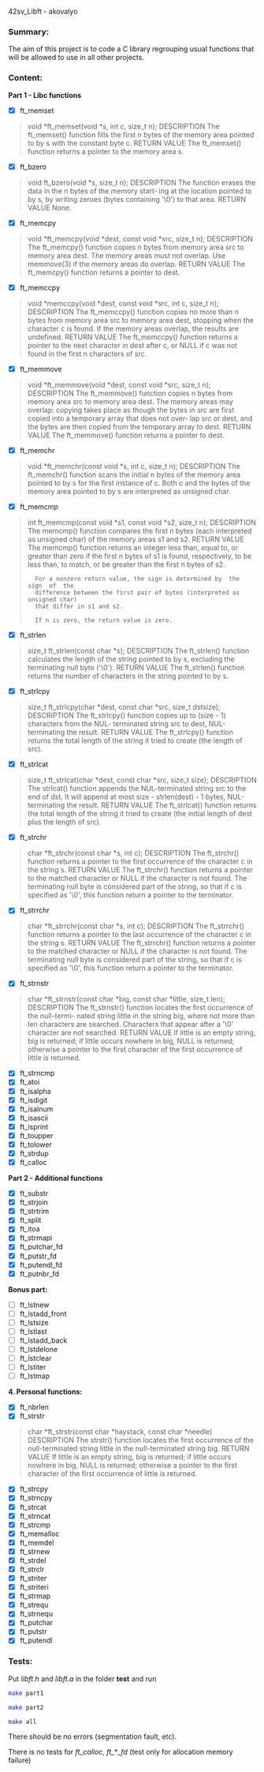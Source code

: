  42sv_Libft - akovalyo

### Summary: 

The aim of this project is to code a C library regrouping usual functions that
will be allowed to use in all other projects.

### Content:

**Part 1 - Libc functions**
 - [x] ft_memset
> 	void *ft_memset(void *s, int c, size_t n);
> DESCRIPTION
>       The  ft_memset() function fills the first n bytes of the memory area pointed
>       to by s with the constant byte c.
> RETURN VALUE
>       The ft_memset() function returns a pointer to the memory area s.

 - [x] ft_bzero

> 	void ft_bzero(void *s, size_t n);
> DESCRIPTION
>       The  function erases the data in the n bytes of the memory start‐
>       ing at the location pointed to by s, by writing zeroes (bytes  containing
>       '\0') to that area.
> RETURN VALUE
>        None.

 - [x] ft_memcpy
> 	void *ft_memcpy(void *dest, const void *src, size_t n);
> DESCRIPTION
>       The  ft_memcpy() function copies n bytes from memory area src to memory area
>       dest.  The memory areas must not overlap.  Use memmove(3) if  the  memory
>       areas do overlap.
> RETURN VALUE
>       The ft_memcpy() function returns a pointer to dest.

 - [x] ft_memccpy
> 	void *memccpy(void *dest, const void *src, int c, size_t n);
> DESCRIPTION
>       The  ft_memccpy()  function copies no more than n bytes from memory area src
>       to memory area dest, stopping when the character c is found.
>       If the memory areas overlap, the results are undefined.
> RETURN VALUE
>       The ft_memccpy() function returns a pointer to the next  character  in  dest
>       after c, or NULL if c was not found in the first n characters of src.

 - [x] ft_memmove
> 	void *ft_memmove(void *dest, const void *src, size_t n);
> DESCRIPTION
>       The ft_memmove() function copies n bytes from memory area src to memory area
>       dest.  The memory areas may overlap: copying takes place  as  though  the
>       bytes  in src are first copied into a temporary array that does not over‐
>       lap src or dest, and the bytes are then copied from the  temporary  array
>       to dest.
> RETURN VALUE
>       The ft_memmove() function returns a pointer to dest.

 - [x] ft_memchr
> 	void *ft_memchr(const void *s, int c, size_t n);
> DESCRIPTION
>       The  ft_memchr()  function  scans  the  initial  n  bytes of the memory area
>       pointed to by s for the first instance of c.  Both c and the bytes of the
>       memory area pointed to by s are interpreted as unsigned char.

 - [x] ft_memcmp
> 	int ft_memcmp(const void *s1, const void *s2, size_t n);
> DESCRIPTION
>       The  memcmp()  function  compares  the first n bytes (each interpreted as
>       unsigned char) of the memory areas s1 and s2.
> RETURN VALUE
>       The memcmp() function returns an integer less than, equal to, or  greater
>       than  zero  if the first n bytes of s1 is found, respectively, to be less
>       than, to match, or be greater than the first n bytes of s2.
> 
>       For a nonzero return value, the sign is determined by  the  sign  of  the
>       difference between the first pair of bytes (interpreted as unsigned char)
>       that differ in s1 and s2.
> 
>       If n is zero, the return value is zero.

 - [x] ft_strlen
> 	size_t ft_strlen(const char *s);
> DESCRIPTION
> 	The  ft_strlen()  function calculates the length of the string pointed to by
>       s, excluding the terminating null byte ('\0').
> RETURN VALUE
>       The ft_strlen() function returns the number  of  characters  in  the  string
>       pointed to by s.

 - [x] ft_strlcpy
> 	size_t ft_strlcpy(char *dest, const char *src, size_t dstsize);
> DESCRIPTION
> 	The ft_strlcpy() function copies up to (size - 1) characters from the NUL-
>	terminated string src to dest, NUL-terminating the result.
> RETURN VALUE
> 	The ft_strlcpy() function returns the total length of the string
>	it tried to create (the length of src). 
 
 - [x] ft_strlcat
>	size_t ft_strlcat(char *dest, const char *src, size_t size);
> DESCRIPTION
>	The strlcat() function appends the NUL-terminated string src to the end of dst.
>	It will append at most size - strlen(dest) - 1 bytes, NUL-terminating the result.
> RETURN VALUE
>	The ft_strlcat() function returns the total length of the string
>	it tried to create (the initial length of dest plus the length of src).

 - [x] ft_strchr
>	char *ft_strchr(const char *s, int c); 
> DESCRIPTION
>	The  ft_strchr()  function  returns a pointer to the first occurrence of the
>	character c in the string s.
> RETURN VALUE
>       The ft_strchr() function returns  a  pointer  to  the  matched
>       character  or  NULL  if the character is not found. The terminating null
>       byte is considered part of the string, so that if c is specified as '\0',
>       this function return a pointer to the terminator.
       
 - [x] ft_strrchr
>	char *ft_strrchr(const char *s, int c);
> DESCRIPTION
> 	The ft_strrchr() function returns a pointer to the last occurrence  of
>	the character c in the string s.
> RETURN VALUE
>       The ft_strrchr() function returns  a  pointer  to  the  matched
>       character  or  NULL  if the character is not found.  The terminating null
>       byte is considered part of the string, so that if c is specified as '\0',
>       this function return a pointer to the terminator.

 - [x] ft_strnstr
>	char	*ft_strnstr(const char *big, const char *little, size_t len);
> DESCRIPTION
>	The ft_strnstr() function locates the	first occurrence of the	null-termi-
>	nated string little in the	string big, where not more than	len characters
>	are searched.  Characters that appear after a '\0' character are not
>	searched.
> RETURN VALUE
>	If little is an empty string, big is returned; if little occurs nowhere
>	in big, NULL is returned; otherwise a pointer to the first character of
>	the first occurrence of little is returned.

 - [x] ft_strncmp
 - [x] ft_atoi
 - [x] ft_isalpha
 - [x] ft_isdigit
 - [x] ft_isalnum 
 - [x] ft_isascii 
 - [x] ft_isprint 
 - [x] ft_toupper 
 - [x] ft_tolower
 - [x] ft_strdup
 - [x] ft_calloc

**Part 2 - Additional functions**

 - [x] ft_substr
 - [x] ft_strjoin
 - [x] ft_strtrim
 - [x] ft_split
 - [x] ft_itoa
 - [x] ft_strmapi
 - [x] ft_putchar_fd
 - [x] ft_putstr_fd
 - [x] ft_putendl_fd
 - [x] ft_putnbr_fd

**Bonus part:**
 - [ ] ft_lstnew
 - [ ] ft_lstadd_front
 - [ ] ft_lstsize
 - [ ] ft_lstlast
 - [ ] ft_lstadd_back
 - [ ] ft_lstdelone
 - [ ] ft_lstclear
 - [ ] ft_lstiter
 - [ ] ft_lstmap

**4. Personal functions:**

 - [x] ft_nbrlen
 - [x] ft_strstr
>	char	*ft_strstr(const char *haystack, const char *needle)
> DESCRIPTION
>	The strstr() function locates the first occurrence of the null-terminated
>	string little in the null-terminated string big.
> RETURN VALUE
>	If little is an empty string, big is returned; if little occurs nowhere
>	in big, NULL is returned; otherwise a pointer to the first character of
>	the first occurrence of little is returned.
 - [x] ft_strcpy
 - [x] ft_strncpy
 - [x] ft_strcat
 - [x] ft_strncat 
 - [x] ft_strcmp
 - [x] ft_memalloc
 - [x] ft_memdel
 - [x] ft_strnew
 - [x] ft_strdel
 - [x] ft_strclr
 - [x] ft_striter
 - [x] ft_striteri
 - [x] ft_strmap
 - [x] ft_strequ
 - [x] ft_strnequ
 - [x] ft_putchar
 - [x] ft_putstr
 - [x] ft_putendl

### Tests:

Put *libft.h* and *libft.a* in the folder **test** and run 
```bash
make part1
```

```bash
make part2
```

```bash
make all
```

There should be no errors (segmentation fault, etc).

There is no tests for *ft_calloc*, *ft_***_fd*  (test only for allocation memory failure)
